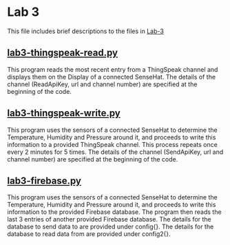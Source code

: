 # Lab 3

This file includes brief descriptions to the files in [Lab-3](https://github.com/mselim6022/SYSC3010_MohamedSelim/tree/main/Lab-3)

## [lab3-thingspeak-read.py](https://github.com/mselim6022/SYSC3010_MohamedSelim/blob/main/Lab-3/lab3-thingspeak-read.py)
This program reads the most recent entry from a ThingSpeak channel and displays them on the Display of a connected SenseHat. The details of the channel 
(ReadApiKey, url and channel number) are specified at the beginning of the code.

## [lab3-thingspeak-write.py](https://github.com/mselim6022/SYSC3010_MohamedSelim/blob/main/Lab-3/lab3-thingspeak-write.py)
This program uses the sensors of a connected SenseHat to determine the Temperature, Humidity and Pressure around it, and proceeds to write this information to a provided
ThingSpeak channel. This process repeats once every 2 minutes for 5 times. The details of the channel (SendApiKey, url and channel number) 
are specified at the beginning of the code.

## [lab3-firebase.py](https://github.com/mselim6022/SYSC3010_MohamedSelim/blob/main/Lab-3/lab3-firebase.py)
This program uses the sensors of a connected SenseHat to determine the Temperature, Humidity and Pressure around it, and proceeds to write this information to
the provided Firebase database. The program then reads the last 3 entries of another provided Firebase database. The details for the database to send data to
are provided under config{}. The details for the database to read data from are provided under config2{}. 
